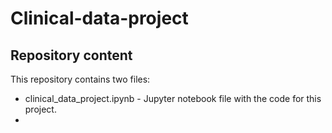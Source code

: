 # Clinical-data-project
## Repository content
This repository contains two files:
* clinical_data_project.ipynb - Jupyter notebook file with the code for this project.
* 

